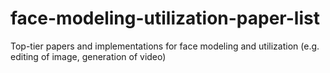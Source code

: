 # face-modeling-utilization-paper-list
Top-tier papers and implementations for face modeling and utilization (e.g. editing of image, generation of video)
